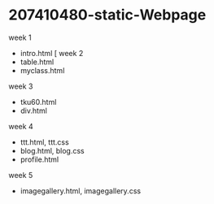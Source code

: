# 207410480-static-Webpage

week 1
* intro.html
[
week 2
* table.html
* myclass.html

week 3
* tku60.html
* div.html

week 4
* ttt.html, ttt.css
* blog.html, blog.css
* profile.html

week 5
* imagegallery.html, imagegallery.css
<!--stackedit_data:
eyJoaXN0b3J5IjpbMTE3MDg0NjU2OF19
-->